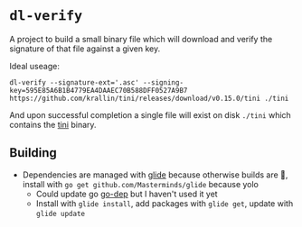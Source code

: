 `dl-verify`
===========

A project to build a small binary file which will download and verify the signature of that file against a given key.

Ideal useage:

`dl-verify --signature-ext='.asc' --signing-key=595E85A6B1B4779EA4DAAEC70B588DFF0527A9B7 https://github.com/krallin/tini/releases/download/v0.15.0/tini ./tini`

And upon successful completion a single file will exist on disk `./tini` which contains the [tini](https://github.com/krallin/tini) binary.

## Building

- Dependencies are managed with [glide](https://github.com/Masterminds/glide) because otherwise builds are 🙁, install with `go get github.com/Masterminds/glide` because yolo
  - Could update go [go-dep](https://github.com/golang/dep) but I haven't used it yet
  - Install with `glide install`, add packages with `glide get`, update with `glide update`

